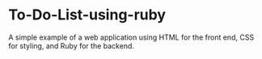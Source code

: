 # To-Do-List-using-ruby
A simple example of a web application using HTML for the front end, CSS for styling, and Ruby for the backend.
